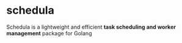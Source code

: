 # schedula
Schedula is a lightweight and efficient **task scheduling and worker management** package for Golang
